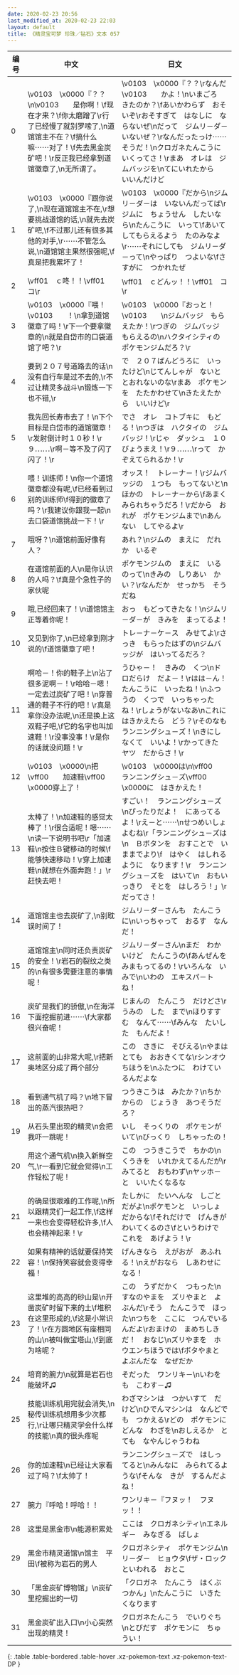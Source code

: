 ```yaml
---
date: 2020-02-23 20:56
last_modified_at: 2020-02-23 22:03
layout: default
title: 《精灵宝可梦 珍珠／钻石》文本 057
---
```

| 编号 | 中文 | 日文 |
| ---- | ---- | ---- |
| 0 | \v0103　\x0000『？？\n\v0103　　是你啊！\f现在才来？\f你太磨蹭了\r行了已经慢了就别罗嗦了,\n道馆馆主不在？\f搞什么嘛⋯⋯对了！\f先去黑金炭矿吧！\r反正我已经拿到道馆徽章了,\n无所谓了。 | \v0103　\x0000『？？\rなんだ　\v0103　　かよ！\nいまごろ　きたのか？\fあいかわらず　おそいぞ\rおそすぎて　はなしに　ならないぜ\nだって　ジムリ－ダ－　いないぜ？\rなんだったっけ⋯⋯　そうだ！\nクロガネたんこうに　いくってさ！\rまあ　オレは　ジムバッジを\nてにいれたから　いいんだけど |
| 1 | \v0103　\x0000『跟你说了,\n现在道馆馆主不在,\r想要挑战道馆的话,\n就先去炭矿吧,\f不过那儿还有很多其他的对手,\r⋯⋯不管怎么说,\n道馆馆主果然很强呢,\f真是把我累坏了！ | \v0103　\x0000『だから\nジムリ－ダ－は　いないんだってば\rジムに　ちょうせん　したいなら\nたんこうに　いって\fあいて　してもらえるよう　たのみなよ\r⋯⋯それにしても　ジムリ－ダ－って\nやっぱり　つよいな\fさすがに　つかれたぜ |
| 2 | \vff01　ｃ咚！！\vff01　コ\r | \vff01　ｃどんッ！！\vff01　コ\r |
| 3 | \v0103　\x0000『喂！\v0103　　！\n拿到道馆徽章了吗！\r下一个要拿徽章的\n就是白岱市的口袋道馆了吧？\r | \v0103　\x0000『おっと！　\v0103　　\nジムバッジ　もらえたか！\rつぎの　ジムバッジ　もらえるの\nハクタイシティの　ポケモンジムだろ？\r |
| 4 | 要到２０７号道路去的话\n没有自行车是过不去的,\r不过让精灵多战斗\n锻炼一下也不错,\r | で　２０７ばんどうろに　いったけど\nじてんしゃが　ないと　とおれないのな\rまあ　ポケモンを　たたかわせて\nきたえたから　いいけど\r |
| 5 | 我先回长寿市去了！\n下个目标是白岱市的道馆徽章！\r发射倒计时１０秒！\r９⋯⋯\r啊－等不及了闪了闪了！\r | でさ　オレ　コトブキに　もどる！\nつぎは　ハクタイの　ジムバッジ！\rじゃ　ダッシュ　１０びょうまえ！\r９⋯⋯\rって　かぞえてられるか！\r |
| 6 | 喂！训练师！\n你一个道馆徽章都没有呢,\f已经看到过别的训练师\f得到的徽章了吗？\r我建议你跟我一起\n去口袋道馆挑战一下！\r | オッス！　トレ－ナ－！\rジムバッジの　１つも　もってないと\nほかの　トレ－ナ－から\fあまく　みられちゃうだろ！\rだから　おれが　ポケモンジムまで\nあんない　してやるよ\r |
| 7 | 哦呀？\n道馆前面好像有人？ | あれ？\nジムの　まえに　だれか　いるぞ |
| 8 | 在道馆前面的人\n是你认识的人吗？\f真是个急性子的家伙呢 | ポケモンジムの　まえに　いるのって\nきみの　しりあい　かい？\rなんだか　せっかち　そうだね |
| 9 | 哦,已经回来了！\n道馆馆主正等着你呢！ | おっ　もどってきたな！\nジムリ－ダ－が　きみを　まってるよ！ |
| 10 | 又见到你了,\n已经拿到刚才说的\f道馆徽章了吧！ | トレ－ナ－ケ－ス　みせてよ\rさっき　もらったはずの\nジムバッジが　はいってるだろ？ |
| 11 | 啊哈－！你的鞋子上\n沾了很多泥啊－！\r哈哈－嗯！一定去过炭矿了吧！\n穿普通的鞋子不行的吧！\r真是拿你没办法呢,\n还是换上这双鞋子吧,\f它的名字也叫加速鞋！\r没事没事！\r是你的话就没问题！\r | うひゃ－！　きみの　くつ\nドロだらけ　だよ－！\rはは－ん！　たんこうに　いったね！\nふつうの　くつで　いっちゃったね！\rしょうがないなあ\nこれに　はきかえたら　どう？\rそのなも　ランニングシュ－ズ！\nきにしなくて　いいよ！\rかってきた　ヤツ　だからさ！\r |
| 12 | \v0103　\x0000\n把\vff00　　加速鞋\vff00　\x0000穿上了！ | \v0103　\x0000は\n\vff00　　ランニングシュ－ズ\vff00　\x0000に　はきかえた！ |
| 13 | 太棒了！\n加速鞋的感觉太棒了！\r很合适呢！嗯⋯⋯\n读一下说明书吧\r「加速鞋\n按住Ｂ键移动的时候\f能够快速移动！\r穿上加速鞋\n就想在外面奔跑！」\r赶快去吧！ | すごい！　ランニングシュ－ズ\nぴったりだよ！　にあってるよ！\rえ－と⋯⋯\nせつめいしょ　よむね\r「ランニングシュ－ズは\n　Ｂボタンを　おすことで　いままでより\f　はやく　はしれるように　なります！\r　ランニングシュ－ズを　はいて\n　おもいっきり　そとを　はしろう！」\rだってさ！ |
| 14 | 道馆馆主也去炭矿了,\n别耽误时间了！ | ジムリ－ダ－さんも　たんこうに\nいっちゃって　おるす　なんだ！ |
| 15 | 道馆馆主\n同时还负责炭矿的安全！\r岩石的裂纹之类的\n有很多需要注意的事情呢！ | ジムリ－ダ－さん\nまだ　わかいけど　たんこうの\fあんぜんを　みまもってるの！\rいろんな　いみで\nいわの　エキスパ－ト　ね！ |
| 16 | 炭矿是我们的骄傲,\n在海洋下面挖掘前进⋯⋯\f大家都很兴奋呢！ | じまんの　たんこう　だけどさ\rうみの　した　まで\nほりすすむ　なんて⋯⋯\fみんな　たいした　もんだよ！ |
| 17 | 这前面的山非常大呢,\r把新奥地区分成了两个部分 | この　さきに　そびえる\nやまは　とても　おおきくてな\rシンオウちほうを\nふたつに　わけているんだよな |
| 18 | 看到通气机了吗？\n地下冒出的蒸汽很热吧？ | つうきこうは　みたか？\nちかからの　じょうき　あつそうだろ？ |
| 19 | 从石头里出现的精灵\n会把我吓一跳呢！ | いし　そっくりの　ポケモンが　いて\nびっくり　しちゃったの！ |
| 20 | 用这个通气机\n换入新鲜空气,\r一看到它就会觉得\n工作轻松了呢！ | この　つうきこうで　ちかの\nくうきを　いれかえてるんだが\rみてると　おもわず\nヤッホ－と　いいたくなるな |
| 21 | 的确是很艰难的工作呢,\n所以跟精灵们一起工作,\f这样一来也会变得轻松许多,\f人也会精神起来！\r | たしかに　たいへんな　しごと　だがよ\nポケモンと　いっしょ　だからな\fそれだけで　げんきが　わいてくるのさ\fというわけで　これを　あげよう！\r |
| 22 | 如果有精神的话就要保持笑容！\n保持笑容就会变得幸福！ | げんきなら　えがおが　あふれる！\nえがおなら　しあわせに　なる！ |
| 23 | 这里堆的高高的砂山是\n开凿炭矿时留下来的土\f堆积在这里形成的,\f这是小常识了！\r在方圆地区有座相同的山\n被叫做宝塔山,\f到底为啥呢？ | この　うずだかく　つもった\nすなのやまを　ズリやまと　よぶんだ\rそう　たんこうで　ほった\nつちを　ここに　つんでいるんだよ\rおまけの　まめちしきだ！　おなじ\nズリやまを　ホウエンちほうでは\fボタやまと　よぶんだな　なぜだか |
| 24 | 培育的腕力\n就算是岩石也能破坏♫ | そだった　ワンリキ－\nいわをも　こわす－♫ |
| 25 | 技能训练机用完就会消失,\n秘传训练机想用多少次都行,\r让哪只精灵学会什么样的技能\n真的很头疼呢 | わざマシンは　つかいすて　だけど\nひでんマシンは　なんどでも　つかえる\rどの　ポケモンに　どんな　わざを\nおしえるか　とても　なやんじゃうわね |
| 26 | 你的加速鞋\n已经让大家看过了吗？\f太帅了！ | ランニングシュ－ズで　はしってると\nみんなに　みられてるような\fそんな　きが　するんだよね！ |
| 27 | 腕力『呼哈！呼哈！！ | ワンリキ－『フヌッ！　フヌッ！！ |
| 28 | 这里是黑金市\n能源积累处 | ここは　クロガネシティ\nエネルギ－　みなぎる　ばしょ |
| 29 | 黑金市精灵道馆\n馆主　平田\f被称为岩石的男人 | クロガネシティ　ポケモンジム\nリ－ダ－　ヒョウタ\fザ・ロック　といわれる　おとこ |
| 30 | 「黑金炭矿博物馆」\n炭矿里挖掘出的一切 | 「クロガネ　たんこう　はくぶつかん」\nたんこうに　いきたくなります |
| 31 | 黑金炭矿出入口\n小心突然出现的精灵！ | クロガネたんこう　でいりぐち\nとびだす　ポケモンに　ちゅうい！ |
{: .table .table-bordered .table-hover .xz-pokemon-text .xz-pokemon-text-DP }